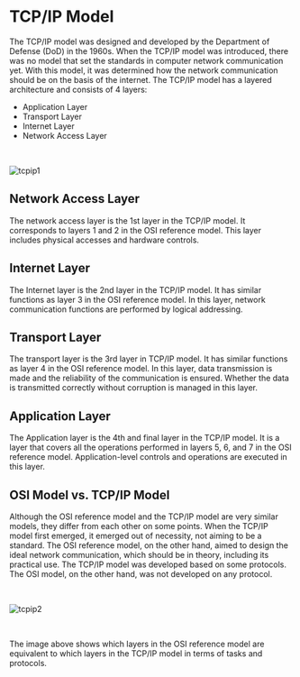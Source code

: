 # TCP/IP Model

<p>The TCP/IP model was designed and developed by the Department of Defense (DoD) in the 1960s. When the TCP/IP model was introduced, there was no model that set the standards in computer network communication yet. With this model, it was determined how the network communication should be on the basis of the internet. The TCP/IP model has a layered architecture and consists of 4 layers:</p>

<ul>
<li>Application Layer</li>
<li>Transport Layer</li>
<li>Internet Layer</li>
<li>Network Access Layer</li>
</ul>

<br/>


![tcpip1](https://github.com/Hasul79/Network-Fundamentals/assets/95657084/4959a8bb-f307-40d8-a16b-56ffaf292f87)


<h2> Network Access Layer</h2>
<p>The network access layer is the 1st layer in the TCP/IP model. It corresponds to layers 1 and 2 in the OSI reference model. This layer includes physical accesses and hardware controls.</p>
<h2>Internet Layer</h2>
<p>The Internet layer is the 2nd layer in the TCP/IP model. It has similar functions as layer 3 in the OSI reference model. In this layer, network communication functions are performed by logical addressing.</p>
<h2>Transport Layer</h2>
<p>The transport layer is the 3rd layer in TCP/IP model. It has similar functions as layer 4 in the OSI reference model. In this layer, data transmission is made and the reliability of the communication is ensured. Whether the data is transmitted correctly without corruption is managed in this layer.</p>
<h2>Application Layer</h2>
<p>The Application layer is the 4th and final layer in the TCP/IP model. It is a layer that covers all the operations performed in layers 5, 6, and 7 in the OSI reference model. Application-level controls and operations are executed in this layer.</p>
<h2> OSI Model vs. TCP/IP Model</h2>
<p>Although the OSI reference model and the TCP/IP model are very similar models, they differ from each other on some points. When the TCP/IP model first emerged, it emerged out of necessity, not aiming to be a standard. The OSI reference model, on the other hand, aimed to design the ideal network communication, which should be in theory, including its practical use. The TCP/IP model was developed based on some protocols. The OSI model, on the other hand, was not developed on any protocol.</p>
<br/>

![tcpip2](https://github.com/Hasul79/Network-Fundamentals/assets/95657084/febe43c6-55a1-4aff-ad63-99fb0107855b)

<br/>

<p>The image above shows which layers in the OSI reference model are equivalent to which layers in the TCP/IP model in terms of tasks and protocols.</p>

